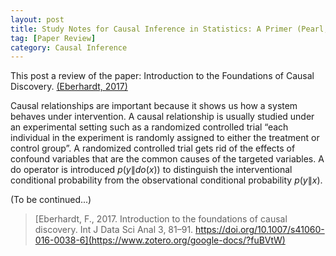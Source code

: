 ```yaml
---
layout: post
title: Study Notes for Causal Inference in Statistics: A Primer (Pearl, 2016)
tag: [Paper Review]
category: Causal Inference
---
```



This post a review of the paper: Introduction to the Foundations of Causal Discovery. [(Eberhardt, 2017)](https://www.zotero.org/google-docs/?fcxQxy)

Causal relationships are important because it shows us how a system behaves under intervention. A causal relationship is usually studied under an experimental setting such as a randomized controlled trial “each individual in the experiment is randomly assigned to either the treatment or control group”. A randomized controlled trial gets rid of the effects of confound variables that are the common causes of the targeted variables. A do operator is introduced $p(y\|do(x))$ to distinguish the interventional conditional probability from the observational conditional probability $p(y\|x)$.

(To be continued...)

>[Eberhardt, F., 2017. Introduction to the foundations of causal discovery. Int J Data Sci Anal 3, 81–91. https://doi.org/10.1007/s41060-016-0038-6](https://www.zotero.org/google-docs/?fuBVtW)
<!--stackedit_data:
eyJoaXN0b3J5IjpbMTU4MTAwMjE2MV19
-->